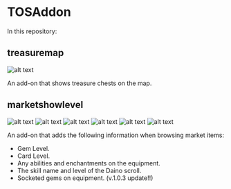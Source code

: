 # TOSAddon

In this repository:

treasuremap
--
![alt text](http://i.imgur.com/dAkRzhk.png "Map Screenshot")

An add-on that shows treasure chests on the map.


marketshowlevel
--
![alt text](http://i.imgur.com/YC1b3hX.jpg "Gem Screenshot")
![alt text](http://i.imgur.com/u0egdkB.jpg "Card Screenshot")
![alt text](http://i.imgur.com/lF1XSg5.png "Hair Screenshot")
![alt text](http://i.imgur.com/37rrlYU.png "Hair JP Screenshot")
![alt text](http://i.imgur.com/3G617Gk.png "Spell Screenshot")
![alt text](http://i.imgur.com/Hyz2JDa.png "EquipJem Screenshot")


An add-on that adds the following information when browsing market items:
* Gem Level.
* Card Level.
* Any abilities and enchantments on the equipment.
* The skill name and level of the Daino scroll.
* Socketed gems on equipment. (v.1.0.3 update!!)
